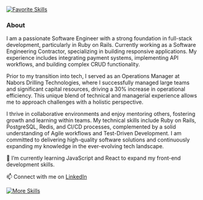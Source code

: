 [![Favorite Skills](https://go-skill-icons.vercel.app/api/icons?i=ruby,rails,postgres,redis,git,heroku,github,githubactions)]()

### About
I am a passionate Software Engineer with a strong foundation in full-stack development, particularly in Ruby on Rails. 
Currently working as a Software Engineering Contractor, specializing in building responsive applications. 
My experience includes integrating payment systems, implementing API workflows, and building complex CRUD functionality.

Prior to my transition into tech, I served as an Operations Manager at Nabors Drilling Technologies, where I successfully managed large teams and significant capital resources, driving a 30% increase in operational efficiency. 
This unique blend of technical and managerial experience allows me to approach challenges with a holistic perspective.

I thrive in collaborative environments and enjoy mentoring others, fostering growth and learning within teams. 
My technical skills include Ruby on Rails, PostgreSQL, Redis, and CI/CD processes, complemented by a solid understanding of Agile workflows and Test-Driven Development. 
I am committed to delivering high-quality software solutions and continuously expanding my knowledge in the ever-evolving tech landscape.

🌱 I’m currently learning JavaScript and React to expand my front-end development skills.

📫 Connect with me on [LinkedIn](https://www.linkedin.com/in/ben-randolph-43881a95/)

[![More Skills](https://go-skill-icons.vercel.app/api/icons?i=rubymine,postman,api,sass,tailwind,bootstrap,js,terminal&theme=dark)]()
<!--
**neb417/neb417** is a ✨ _special_ ✨ repository because its `README.md` (this file) appears on your GitHub profile.

Here are some ideas to get you started:

- 🔭 I’m currently working on ...
- 🌱 I’m currently learning ...
- 👯 I’m looking to collaborate on ...
- 🤔 I’m looking for help with ...
- 💬 Ask me about ...
- 📫 How to reach me: ...
- 😄 Pronouns: ...
- ⚡ Fun fact: ...
-->
